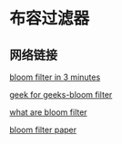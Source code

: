 # 布容过滤器

## 网络链接

[bloom filter in 3 minutes](https://hackernoon.com/probabilistic-data-structures-bloom-filter-5374112a7832)

[geek for geeks-bloom filter](https://www.geeksforgeeks.org/bloom-filters-introduction-and-python-implementation/)

[what are bloom filter](https://blog.medium.com/what-are-bloom-filters-1ec2a50c68ff)

[bloom filter paper](http://citeseerx.ist.psu.edu/viewdoc/download?doi=10.1.1.457.4228&rep=rep1&type=pdf)